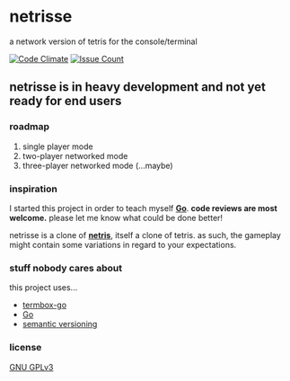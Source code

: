 # netrisse

a network version of tetris for the console/terminal

[![Code Climate](https://codeclimate.com/github/ctcpip/netrisse/badges/gpa.svg)](https://codeclimate.com/github/ctcpip/netrisse)
[![Issue Count](https://codeclimate.com/github/ctcpip/netrisse/badges/issue_count.svg)](https://codeclimate.com/github/ctcpip/netrisse)

## netrisse is in heavy development and not yet ready for end users

### roadmap

1. single player mode
1. two-player networked mode
1. three-player networked mode (...maybe)

### inspiration

I started this project in order to teach myself __[Go](http://golang.org)__. __code reviews are most welcome.__ please let me know what could be done better!

netrisse is a clone of __[netris](https://web.archive.org/web/20070215202226/http://portsmon.freebsd.org/portoverview.py?category=games&portname=netris)__, itself a clone of tetris. as such, the gameplay might contain some variations in regard to your expectations.

### stuff nobody cares about

this project uses...

* [termbox-go](http://github.com/nsf/termbox-go)
* [Go](http://golang.org)
* [semantic versioning](http://semver.org/)

### license

[GNU GPLv3](http://www.gnu.org/licenses/gpl-3.0.en.html)
